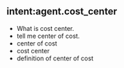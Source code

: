 ## intent:agent.cost_center
- What is cost center.
- tell me center of cost.
- center of cost
- cost center
- definition of center of cost